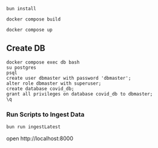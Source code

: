 ```
bun install

docker compose build

docker compose up
```

## Create DB

```
docker compose exec db bash
su postgres
psql
create user dbmaster with password 'dbmaster';
alter role dbmaster with superuser;
create database covid_db;
grant all privileges on database covid_db to dbmaster;
\q
```

### Run Scripts to Ingest Data

```bash
bun run ingestLatest

```

open http://localhost:8000
